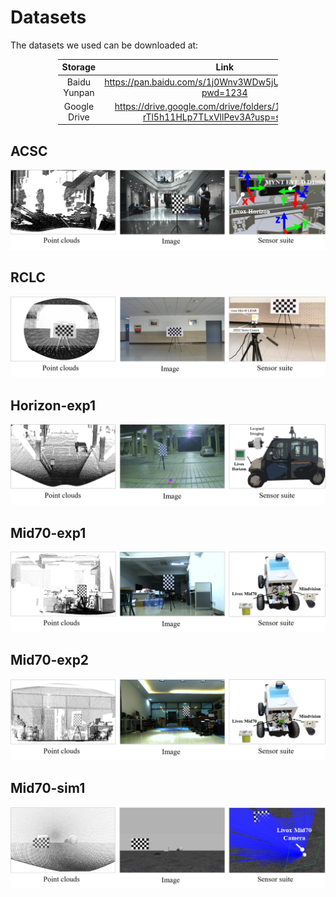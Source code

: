 <style>
table {
    width: 70%;
    margin: auto;
}
</style>

# Datasets

The datasets we used can be downloaded at:

|   Storage    |                                         Link                                         |
|:------------:|:------------------------------------------------------------------------------------:|
| Baidu Yunpan |               https://pan.baidu.com/s/1j0Wnv3WDw5jUgAR4TMG89Q?pwd=1234               |
| Google Drive | https://drive.google.com/drive/folders/11QvqsQr6X-rTl5h11HLp7TLxVllPev3A?usp=sharing |

## ACSC

![](_assets/dataset%20and%20setups/ACSC.png ':size=850 Fig.1 ACSC dataset')

## RCLC

![](_assets/dataset%20and%20setups/RCLC.png ':size=850 Fig.2 RCLC dataset')

## Horizon-exp1

![](_assets/dataset%20and%20setups/Horizon-exp1.png ':size=850 Fig.3 Horizon-exp1 dataset')

## Mid70-exp1

![](_assets/dataset%20and%20setups/Mid70-exp1.png ':size=850 Fig.4 Mid70-exp1 dataset')

## Mid70-exp2

![](_assets/dataset%20and%20setups/Mid70-exp2.png ':size=850 Fig.5 Mid70-exp2 dataset')

## Mid70-sim1

![](_assets/dataset%20and%20setups/Mid70-sim1.png ':size=850 Fig.6 Mid70-sim1 dataset')